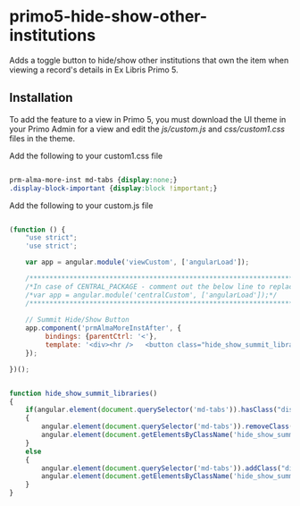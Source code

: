 # primo5-hide-show-other-institutions
Adds a toggle button to hide/show other institutions that own the item when viewing a record's details in Ex Libris Primo 5.

## Installation

To add the feature to a view in Primo 5, you must download the UI theme in your Primo Admin for a view and edit the *js/custom.js* and *css/custom1.css* files in the theme. 

Add the following to your custom1.css file
```css

prm-alma-more-inst md-tabs {display:none;}
.display-block-important {display:block !important;}

```

Add the following to your custom.js file
```js

(function () {
    "use strict";
    'use strict';

    var app = angular.module('viewCustom', ['angularLoad']);

    /****************************************************************************************************/
    /*In case of CENTRAL_PACKAGE - comment out the below line to replace the other module definition*/
    /*var app = angular.module('centralCustom', ['angularLoad']);*/
    /****************************************************************************************************/
	
	// Summit Hide/Show Button
	app.component('prmAlmaMoreInstAfter', {
		 bindings: {parentCtrl: '<'},
		 template: '<div><hr />   <button class="hide_show_summit_libraries_button" onclick="hide_show_summit_libraries()" something>Show Summit Libraries</button></div>'
	});

})();


function hide_show_summit_libraries() 
{
	if(angular.element(document.querySelector('md-tabs')).hasClass("display-block-important"))
	{
		angular.element(document.querySelector('md-tabs')).removeClass("display-block-important");
		angular.element(document.getElementsByClassName('hide_show_summit_libraries_button')).text("Show Summit Libraries");
	}
	else
	{
		angular.element(document.querySelector('md-tabs')).addClass("display-block-important");
		angular.element(document.getElementsByClassName('hide_show_summit_libraries_button')).text("Hide Summit Libraries");
	}
}

```
